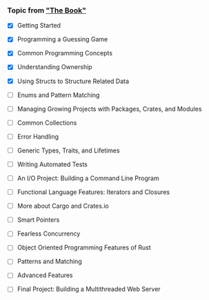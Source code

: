 

### Topic from ["The Book"](https://doc.rust-lang.org/book/)
- [X] Getting Started
- [X] Programming a Guessing Game
- [X] Common Programming Concepts
- [X] Understanding Ownership
- [X] Using Structs to Structure Related Data
- [ ] Enums and Pattern Matching
- [ ] Managing Growing Projects with Packages, Crates, and Modules
- [ ] Common Collections
- [ ] Error Handling
- [ ] Generic Types, Traits, and Lifetimes
- [ ] Writing Automated Tests
- [ ] An I/O Project: Building a Command Line Program
- [ ] Functional Language Features: Iterators and Closures
- [ ] More about Cargo and Crates.io
- [ ] Smart Pointers
- [ ] Fearless Concurrency
- [ ] Object Oriented Programming Features of Rust
- [ ] Patterns and Matching
- [ ] Advanced Features
- [ ] Final Project: Building a Multithreaded Web Server

